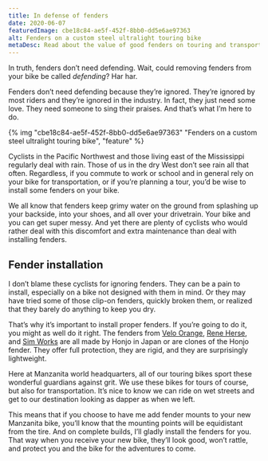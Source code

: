 ```yaml
---
title: In defense of fenders
date: 2020-06-07
featuredImage: cbe18c84-ae5f-452f-8bb0-dd5e6ae97363
alt: Fenders on a custom steel ultralight touring bike
metaDesc: Read about the value of good fenders on touring and transportation bikes.
---
```

In truth, fenders don’t need defending. Wait, could removing fenders from your bike be called *defending*? Har har.

Fenders don’t need defending because they’re ignored. They’re ignored by most riders and they’re ignored in the industry. In fact, they just need some love. They need someone to sing their praises. And that’s what I’m here to do.

{% img "cbe18c84-ae5f-452f-8bb0-dd5e6ae97363" "Fenders on a custom steel ultralight touring bike", "feature" %}

Cyclists in the Pacific Northwest and those living east of the Mississippi regularly deal with rain. Those of us in the dry West don’t see rain all that often. Regardless, if you commute to work or school and in general rely on your bike for transportation, or if you’re planning a tour, you’d be wise to install some fenders on your bike.

We all know that fenders keep grimy water on the ground from splashing up your backside, into your shoes, and all over your drivetrain. Your bike and you can get super messy. And yet there are plenty of cyclists who would rather deal with this discomfort and extra maintenance than deal with installing fenders.

## Fender installation

I don’t blame these cyclists for ignoring fenders. They can be a pain to install, especially on a bike not designed with them in mind. Or they may have tried some of those clip-on fenders, quickly broken them, or realized that they barely do anything to keep you dry.

That’s why it’s important to install proper fenders. If you’re going to do it, you might as well do it right. The fenders from [Velo Orange](https://velo-orange.com/collections/fenders), [Rene Herse](https://www.renehersecycles.com/product-category/components/fenders/), and [Sim Works](https://sim.works/collections/fenders-simworks-by-honjo) are all made by Honjo in Japan or are clones of the Honjo fender. They offer full protection, they are rigid, and they are surprisingly lightweight.

Here at Manzanita world headquarters, all of our touring bikes sport these wonderful guardians against grit. We use these bikes for tours of course, but also for transportation. It’s nice to know we can ride on wet streets and get to our destination looking as dapper as when we left.

This means that if you choose to have me add fender mounts to your new Manzanita bike, you’ll know that the mounting points will be equidistant from the tire. And on complete builds, I’ll gladly install the fenders for you. That way when you receive your new bike, they’ll look good, won’t rattle, and protect you and the bike for the adventures to come.
